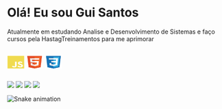 # Olá! Eu sou Gui Santos

Atualmente em estudando Analise e Desenvolvimento de Sistemas e faço cursos pela HastagTreinamentos para me aprimorar 


<div style="display: inline_block"><br>
  <img align="center" alt="GuiSantos-Js" height="30" width="40" src="https://raw.githubusercontent.com/devicons/devicon/master/icons/javascript/javascript-plain.svg">
  <img align="center" alt="GuiSantos-HTML" height="30" width="40" src="https://raw.githubusercontent.com/devicons/devicon/master/icons/html5/html5-original.svg">
  <img align="center" alt="GuiSantos-CSS" height="30" width="40" src="https://raw.githubusercontent.com/devicons/devicon/master/icons/css3/css3-original.svg">
  
</div>

   ##

<div> 
 
  <a href="https://www.instagram.com/guicostasantoos/" target="_blank"><img src="https://img.shields.io/badge/-Instagram-%23E4405F?style=for-the-badge&logo=instagram&logoColor=white" target="_blank"></a>
 	<a href="https://www.twitch.tv/almondega_gui" target="_blank"><img src="https://img.shields.io/badge/Twitch-9146FF?style=for-the-badge&logo=twitch&logoColor=white" target="_blank"></a>
  <a href = "mailto:guilherme.tico@gmail.com"><img src="https://img.shields.io/badge/-Gmail-%23333?style=for-the-badge&logo=gmail&logoColor=white" target="_blank"></a>
  <a href="https://www.linkedin.com/in/guilherme-emanoel-370ba92a2/" target="_blank"><img src="https://img.shields.io/badge/-LinkedIn-%230077B5?style=for-the-badge&logo=linkedin&logoColor=white" target="_blank"></a> 
  
</div>

![Snake animation](https://github.com/GuiSantoos/GuiSantos/blob/output/github-contribution-grid-snake.svg)
